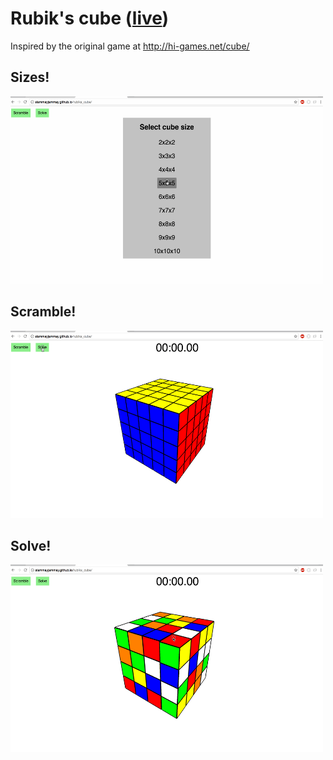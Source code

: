 # Rubik's cube ([live](http://slammayjammay.github.io/rubiks_cube/))
Inspired by the original game at http://hi-games.net/cube/

## Sizes!

<img loop=infinite src="./demos/sizes.gif" width="500" height="300" />

## Scramble!

<img loop=infinite src="./demos/scramble.gif" width="500" height="300" />

## Solve!

<img loop=infinite src="./demos/solve.gif" width="500" height="300" />
